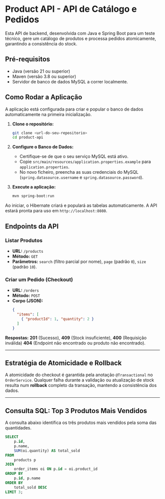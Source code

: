 # Product API - API de Catálogo e Pedidos

Esta API de backend, desenvolvida com Java e Spring Boot para um teste técnico, gere um catálogo de produtos e processa pedidos atomicamente, garantindo a consistência do stock.

## Pré-requisitos

* Java (versão 21 ou superior)
* Maven (versão 3.8 ou superior)
* Servidor de banco de dados MySQL a correr localmente.

## Como Rodar a Aplicação

A aplicação está configurada para criar e popular o banco de dados automaticamente na primeira inicialização.

1.  **Clone o repositório:**
    ```bash
    git clone <url-do-seu-repositorio>
    cd product-api
    ```

2.  **Configure o Banco de Dados:**
    -   Certifique-se de que o seu serviço MySQL está ativo.
    -   Copie `src/main/resources/application.properties.example` para `application.properties`.
    -   No novo ficheiro, preencha as suas credenciais do MySQL (`spring.datasource.username` e `spring.datasource.password`).

3.  **Execute a aplicação:**
    ```bash
    mvn spring-boot:run
    ```

Ao iniciar, o Hibernate criará e populará as tabelas automaticamente. A API estará pronta para uso em `http://localhost:8080`.

## Endpoints da API

### Listar Produtos

-   **URL:** `/products`
-   **Método:** `GET`
-   **Parâmetros:** `search` (filtro parcial por nome), `page` (padrão `0`), `size` (padrão `10`).

### Criar um Pedido (Checkout)

-   **URL:** `/orders`
-   **Método:** `POST`
-   **Corpo (JSON):**
    ```json
    {
      "items": [
        { "productId": 1, "quantity": 2 }
      ]
    }
    ```
**Respostas:** **201** (Sucesso), **409** (Stock insuficiente), **400** (Requisição inválida) **404** (Endpoint não encontrado ou produto não encontrado).

---

## Estratégia de Atomicidade e Rollback

A atomicidade do checkout é garantida pela anotação `@Transactional` no `OrderService`. Qualquer falha durante a validação ou atualização de stock resulta num **rollback** completo da transação, mantendo a consistência dos dados.

---

## Consulta SQL: Top 3 Produtos Mais Vendidos

A consulta abaixo identifica os três produtos mais vendidos pela soma das quantidades.

```sql
SELECT
    p.id,
    p.name,
    SUM(oi.quantity) AS total_sold
FROM
    products p
JOIN
    order_items oi ON p.id = oi.product_id
GROUP BY
    p.id, p.name
ORDER BY
    total_sold DESC
LIMIT 3;